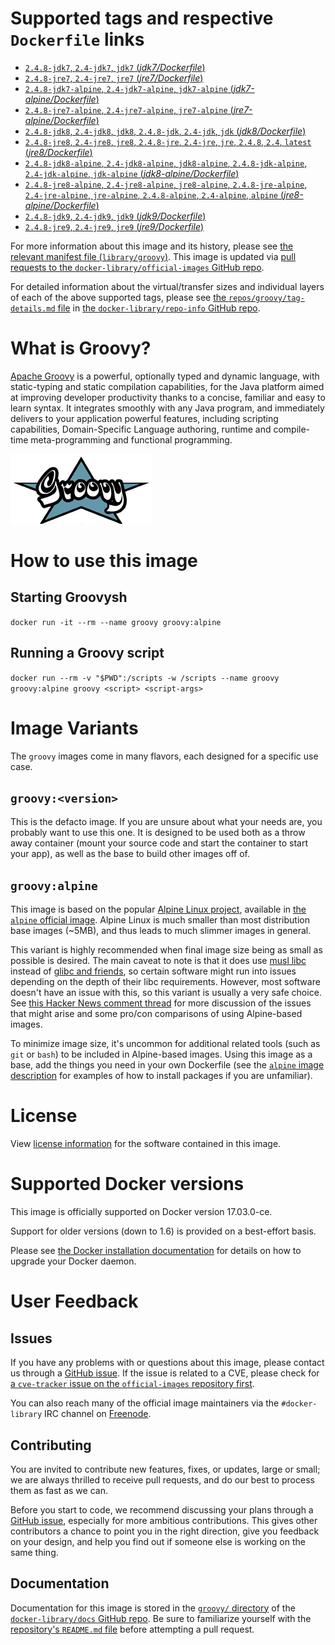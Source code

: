 <!--

********************************************************************************

WARNING:

    DO NOT EDIT "groovy/README.md"

    IT IS AUTO-GENERATED

    (from the other files in "groovy/" combined with a set of templates)

********************************************************************************

-->

# Supported tags and respective `Dockerfile` links

-	[`2.4.8-jdk7`, `2.4-jdk7`, `jdk7` (*jdk7/Dockerfile*)](https://github.com/groovy/docker-groovy/blob/0402f0037b9bdf1d69ce844a381b81304877df3a/jdk7/Dockerfile)
-	[`2.4.8-jre7`, `2.4-jre7`, `jre7` (*jre7/Dockerfile*)](https://github.com/groovy/docker-groovy/blob/0402f0037b9bdf1d69ce844a381b81304877df3a/jre7/Dockerfile)
-	[`2.4.8-jdk7-alpine`, `2.4-jdk7-alpine`, `jdk7-alpine` (*jdk7-alpine/Dockerfile*)](https://github.com/groovy/docker-groovy/blob/0402f0037b9bdf1d69ce844a381b81304877df3a/jdk7-alpine/Dockerfile)
-	[`2.4.8-jre7-alpine`, `2.4-jre7-alpine`, `jre7-alpine` (*jre7-alpine/Dockerfile*)](https://github.com/groovy/docker-groovy/blob/0402f0037b9bdf1d69ce844a381b81304877df3a/jre7-alpine/Dockerfile)
-	[`2.4.8-jdk8`, `2.4-jdk8`, `jdk8`, `2.4.8-jdk`, `2.4-jdk`, `jdk` (*jdk8/Dockerfile*)](https://github.com/groovy/docker-groovy/blob/0402f0037b9bdf1d69ce844a381b81304877df3a/jdk8/Dockerfile)
-	[`2.4.8-jre8`, `2.4-jre8`, `jre8`, `2.4.8-jre`, `2.4-jre`, `jre`, `2.4.8`, `2.4`, `latest` (*jre8/Dockerfile*)](https://github.com/groovy/docker-groovy/blob/0402f0037b9bdf1d69ce844a381b81304877df3a/jre8/Dockerfile)
-	[`2.4.8-jdk8-alpine`, `2.4-jdk8-alpine`, `jdk8-alpine`, `2.4.8-jdk-alpine`, `2.4-jdk-alpine`, `jdk-alpine` (*jdk8-alpine/Dockerfile*)](https://github.com/groovy/docker-groovy/blob/0402f0037b9bdf1d69ce844a381b81304877df3a/jdk8-alpine/Dockerfile)
-	[`2.4.8-jre8-alpine`, `2.4-jre8-alpine`, `jre8-alpine`, `2.4.8-jre-alpine`, `2.4-jre-alpine`, `jre-alpine`, `2.4.8-alpine`, `2.4-alpine`, `alpine` (*jre8-alpine/Dockerfile*)](https://github.com/groovy/docker-groovy/blob/0402f0037b9bdf1d69ce844a381b81304877df3a/jre8-alpine/Dockerfile)
-	[`2.4.8-jdk9`, `2.4-jdk9`, `jdk9` (*jdk9/Dockerfile*)](https://github.com/groovy/docker-groovy/blob/0402f0037b9bdf1d69ce844a381b81304877df3a/jdk9/Dockerfile)
-	[`2.4.8-jre9`, `2.4-jre9`, `jre9` (*jre9/Dockerfile*)](https://github.com/groovy/docker-groovy/blob/0402f0037b9bdf1d69ce844a381b81304877df3a/jre9/Dockerfile)

For more information about this image and its history, please see [the relevant manifest file (`library/groovy`)](https://github.com/docker-library/official-images/blob/master/library/groovy). This image is updated via [pull requests to the `docker-library/official-images` GitHub repo](https://github.com/docker-library/official-images/pulls?q=label%3Alibrary%2Fgroovy).

For detailed information about the virtual/transfer sizes and individual layers of each of the above supported tags, please see [the `repos/groovy/tag-details.md` file](https://github.com/docker-library/repo-info/blob/master/repos/groovy/tag-details.md) in [the `docker-library/repo-info` GitHub repo](https://github.com/docker-library/repo-info).

# What is Groovy?

[Apache Groovy](http://groovy-lang.org/) is a powerful, optionally typed and dynamic language, with static-typing and static compilation capabilities, for the Java platform aimed at improving developer productivity thanks to a concise, familiar and easy to learn syntax. It integrates smoothly with any Java program, and immediately delivers to your application powerful features, including scripting capabilities, Domain-Specific Language authoring, runtime and compile-time meta-programming and functional programming.

![logo](https://raw.githubusercontent.com/docker-library/docs/bb5fc730ed18c45d86425f9fa4265d50cb795ec8/groovy/logo.png)

# How to use this image

## Starting Groovysh

`docker run -it --rm --name groovy groovy:alpine`

## Running a Groovy script

`docker run --rm -v "$PWD":/scripts -w /scripts --name groovy groovy:alpine groovy <script> <script-args>`

# Image Variants

The `groovy` images come in many flavors, each designed for a specific use case.

## `groovy:<version>`

This is the defacto image. If you are unsure about what your needs are, you probably want to use this one. It is designed to be used both as a throw away container (mount your source code and start the container to start your app), as well as the base to build other images off of.

## `groovy:alpine`

This image is based on the popular [Alpine Linux project](http://alpinelinux.org), available in [the `alpine` official image](https://hub.docker.com/_/alpine). Alpine Linux is much smaller than most distribution base images (~5MB), and thus leads to much slimmer images in general.

This variant is highly recommended when final image size being as small as possible is desired. The main caveat to note is that it does use [musl libc](http://www.musl-libc.org) instead of [glibc and friends](http://www.etalabs.net/compare_libcs.html), so certain software might run into issues depending on the depth of their libc requirements. However, most software doesn't have an issue with this, so this variant is usually a very safe choice. See [this Hacker News comment thread](https://news.ycombinator.com/item?id=10782897) for more discussion of the issues that might arise and some pro/con comparisons of using Alpine-based images.

To minimize image size, it's uncommon for additional related tools (such as `git` or `bash`) to be included in Alpine-based images. Using this image as a base, add the things you need in your own Dockerfile (see the [`alpine` image description](https://hub.docker.com/_/alpine/) for examples of how to install packages if you are unfamiliar).

# License

View [license information](http://www.apache.org/licenses/LICENSE-2.0.html) for the software contained in this image.

# Supported Docker versions

This image is officially supported on Docker version 17.03.0-ce.

Support for older versions (down to 1.6) is provided on a best-effort basis.

Please see [the Docker installation documentation](https://docs.docker.com/installation/) for details on how to upgrade your Docker daemon.

# User Feedback

## Issues

If you have any problems with or questions about this image, please contact us through a [GitHub issue](https://github.com/groovy/docker-groovy/issues). If the issue is related to a CVE, please check for [a `cve-tracker` issue on the `official-images` repository first](https://github.com/docker-library/official-images/issues?q=label%3Acve-tracker).

You can also reach many of the official image maintainers via the `#docker-library` IRC channel on [Freenode](https://freenode.net).

## Contributing

You are invited to contribute new features, fixes, or updates, large or small; we are always thrilled to receive pull requests, and do our best to process them as fast as we can.

Before you start to code, we recommend discussing your plans through a [GitHub issue](https://github.com/groovy/docker-groovy/issues), especially for more ambitious contributions. This gives other contributors a chance to point you in the right direction, give you feedback on your design, and help you find out if someone else is working on the same thing.

## Documentation

Documentation for this image is stored in the [`groovy/` directory](https://github.com/docker-library/docs/tree/master/groovy) of the [`docker-library/docs` GitHub repo](https://github.com/docker-library/docs). Be sure to familiarize yourself with the [repository's `README.md` file](https://github.com/docker-library/docs/blob/master/README.md) before attempting a pull request.
